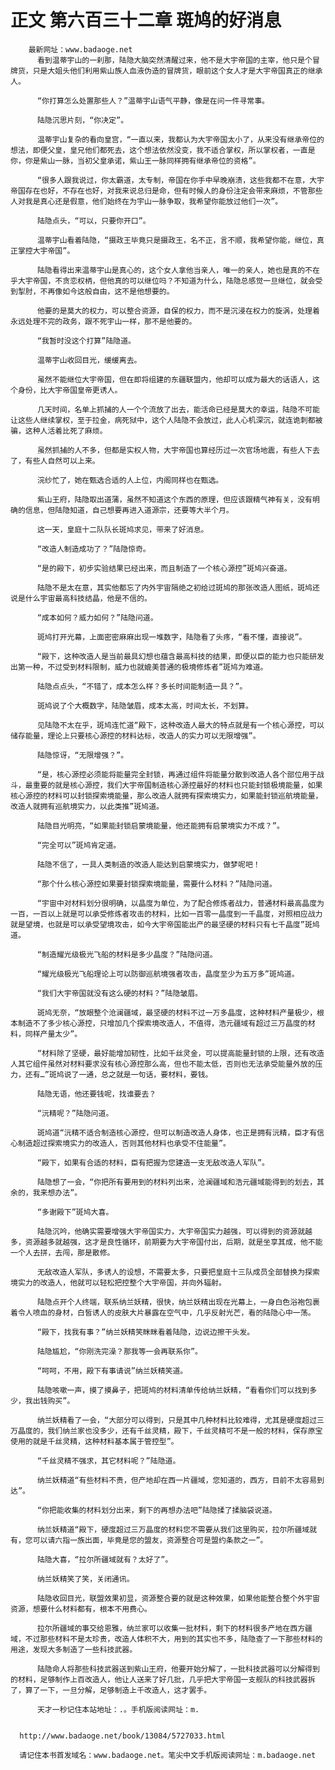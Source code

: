 # 正文 第六百三十二章 斑鸠的好消息
        最新网址：www.badaoge.net
          看到温蒂宇山的一刹那，陆隐大脑突然清醒过来，他不是大宇帝国的主宰，他只是个冒牌货，只是大姐头他们利用紫山族人血液伪造的冒牌货，眼前这个女人才是大宇帝国真正的继承人。
      
          “你打算怎么处置那些人？”温蒂宇山语气平静，像是在问一件寻常事。
      
          陆隐沉思片刻，“你决定”。
      
          温蒂宇山复杂的看向皇宫，“一直以来，我都认为大宇帝国太小了，从来没有继承帝位的想法，即便父皇，皇兄他们都死去，这个想法依然没变，我不适合掌权，所以掌权者，一直是你，你是紫山一脉，当初父皇承诺，紫山王一脉同样拥有继承帝位的资格”。
      
          “很多人跟我说过，你太霸道，太专制，帝国在你手中早晚崩溃，这些我都不在意，大宇帝国存在也好，不存在也好，对我来说总归是命，但有时候人的身份注定会带来麻烦，不管那些人对我是真心还是假意，他们始终在为宇山一脉争取，我希望你能放过他们一次”。
      
          陆隐点头，“可以，只要你开口”。
      
          温蒂宇山看着陆隐，“摄政王毕竟只是摄政王，名不正，言不顺，我希望你能，继位，真正掌控大宇帝国”。
      
          陆隐看得出来温蒂宇山是真心的，这个女人拿他当亲人，唯一的亲人，她也是真的不在乎大宇帝国，不贪恋权柄，但他真的可以继位吗？不知道为什么，陆隐总感觉一旦继位，就会受到掣肘，不再像如今这般自由，这不是他想要的。
      
          他要的是莫大的权力，可以整合资源，自保的权力，而不是沉浸在权力的旋涡，处理着永远处理不完的政务，跟不死宇山一样，那不是他要的。
      
          “我暂时没这个打算”陆隐道。
      
          温蒂宇山收回目光，缓缓离去。
      
          虽然不能继位大宇帝国，但在即将组建的东疆联盟内，他却可以成为最大的话语人，这个身份，比大宇帝国皇帝更诱人。
      
          几天时间，名单上抓捕的人一个个流放了出去，能活命已经是莫大的幸运，陆隐不可能让这些人继续掌权，至于拉金，病死狱中，这个人陆隐不会放过，此人心机深沉，就连诡刺都被骗，这种人活着比死了麻烦。
      
          虽然抓捕的人不多，但都是实权人物，大宇帝国也算经历过一次官场地震，有些人下去了，有些人自然可以上来。
      
          浣纱忙了，她在甄选合适的人上位，内阁同样也在甄选。
      
          紫山王府，陆隐取出道蒲，虽然不知道这个东西的原理，但应该跟精气神有关，没有明确的信息，但陆隐知道，自己想要再进入道源宗，还要等大半个月。
      
          这一天，皇庭十二队队长斑鸠求见，带来了好消息。
      
          “改造人制造成功了？”陆隐惊奇。
      
          “是的殿下，初步实验结果已经出来，而且制造了一个核心源控”斑鸠兴奋道。
      
          陆隐不是太在意，其实他都忘了内外宇宙隔绝之初给过斑鸠的那张改造人图纸，斑鸠还说是什么宇宙最高科技结晶，他是不信的。
      
          “成本如何？威力如何？”陆隐问道。
      
          斑鸠打开光幕，上面密密麻麻出现一堆数字，陆隐看了头疼，“看不懂，直接说”。
      
          “殿下，这种改造人是当前最具幻想也蕴含最高科技的结果，即便以臣的能力也只能研发出第一种，不过受到材料限制，威力也就媲美普通的极境修炼者”斑鸠为难道。
      
          陆隐点点头，“不错了，成本怎么样？多长时间能制造一具？”。
      
          斑鸠说了个大概数字，陆隐皱眉，成本太高，时间太长，不划算。
      
          见陆隐不太在乎，斑鸠连忙道“殿下，这种改造人最大的特点就是有一个核心源控，可以储存能量，理论上只要核心源控的材料达标，改造人的实力可以无限增强”。
      
          陆隐惊讶，“无限增强？”。
      
          “是，核心源控必须能将能量完全封锁，再通过组件将能量分散到改造人各个部位用于战斗，最重要的就是核心源控，我们大宇帝国制造核心源控最好的材料也只能封锁极境能量，如果核心源控的材料可以封锁探索境能量，那么改造人就拥有探索境实力，如果能封锁巡航境能量，改造人就拥有巡航境实力，以此类推”斑鸠道。
      
          陆隐目光明亮，“如果能封锁启蒙境能量，他还能拥有启蒙境实力不成？”。
      
          “完全可以”斑鸠肯定道。
      
          陆隐不信了，一具人类制造的改造人能达到启蒙境实力，做梦呢吧！
      
          “那个什么核心源控如果要封锁探索境能量，需要什么材料？”陆隐问道。
      
          “宇宙中对材料划分很明确，以晶度为单位，为了配合修炼者战力，普通材料最高晶度为一百，一百以上就是可以承受修炼者攻击的材料，比如一百零一晶度到一千晶度，对照相应战力就是望境，也就是可以承受望境攻击，如今大宇帝国能出产的最坚硬的材料只有七千晶度”斑鸠道。
      
          “制造耀光级极光飞船的材料是多少晶度？”陆隐问道。
      
          “耀光级极光飞船理论上可以防御巡航境强者攻击，晶度至少为五万多”斑鸠道。
      
          “我们大宇帝国就没有这么硬的材料？”陆隐皱眉。
      
          斑鸠无奈，“放眼整个沧澜疆域，最坚硬的材料不过一万多晶度，这种材料产量极少，根本制造不了多少核心源控，只增加几个探索境改造人，不值得，浩元疆域有超过三万晶度的材料，同样产量太少”。
      
          “材料除了坚硬，最好能增加韧性，比如千丝灵金，可以提高能量封锁的上限，还有改造人其它组件虽然对材料要求没有核心源控那么高，但也不能太低，否则也无法承受能量外放的压力，还有…”斑鸠说了一通，总之就是一句话，要材料，要钱。
      
          陆隐无语，他还要钱呢，找谁要去？
      
          “沅精呢？”陆隐问道。
      
          斑鸠道“沅精不适合制造核心源控，但可以制造改造人身体，也正是拥有沅精，臣才有信心制造超过探索境实力的改造人，否则其他材料也承受不住能量”。
      
          “殿下，如果有合适的材料，臣有把握为您建造一支无敌改造人军队”。
      
          陆隐想了一会，“你把所有要用到的材料列出来，沧澜疆域和浩元疆域能得到的划去，其余的，我来想办法”。
      
          “多谢殿下”斑鸠大喜。
      
          陆隐沉吟，他确实需要增强大宇帝国实力，大宇帝国实力越强，可以得到的资源就越多，资源越多就越强，这才是良性循环，前期要为大宇帝国付出，后期，就是坐享其成，他不能一个人去拼，去闯，那是散修。
      
          无敌改造人军队，多诱人的设想，不需要太多，只要把皇庭十三队成员全部替换为探索境实力的改造人，他就可以轻松把控整个大宇帝国，并向外辐射。
      
          陆隐点开个人终端，联系纳兰妖精，很快，纳兰妖精出现在光幕上，一身白色浴袍包裹着令人喷血的身材，白皙诱人的皮肤大片暴露在空气中，几乎反射光芒，看的陆隐心中一荡。
      
          “殿下，找我有事？”纳兰妖精笑眯眯看着陆隐，边说边擦干头发。
      
          陆隐尴尬，“你刚洗完澡？那我等一会再联系你”。
      
          “呵呵，不用，殿下有事请说”纳兰妖精笑道。
      
          陆隐咳嗽一声，摸了摸鼻子，把斑鸠的材料清单传给纳兰妖精，“看看你们可以找到多少，我出钱购买”。
      
          纳兰妖精看了一会，“大部分可以得到，只是其中几种材料比较难得，尤其是硬度超过三万晶度的，我们纳兰家也没多少，还有千丝灵精，殿下，千丝灵精可不是一般的材料，保存原宝使用的就是千丝灵精，这种材料基本属于管控型”。
      
          “千丝灵精不强求，其它材料呢？”陆隐道。
      
          纳兰妖精道“有些材料不贵，但产地却在西一片疆域，您知道的，西方，目前不太容易到达”。
      
          “你把能收集的材料划分出来，剩下的再想办法吧”陆隐揉了揉脑袋说道。
      
          纳兰妖精道“殿下，硬度超过三万晶度的材料您不需要从我们这里购买，拉尔所疆域就有，您可以请六指一族出面，毕竟是您的盟友，资源整合可是盟约条款之一”。
      
          陆隐大喜，“拉尔所疆域就有？太好了”。
      
          纳兰妖精笑了笑，关闭通讯。
      
          陆隐收回目光，联盟效果初显，资源整合要的就是这种效果，如果他能整合整个外宇宙资源，想要什么材料都有，根本不用费心。
      
          拉尔所疆域的事交给恩雅，纳兰家可以收集一批材料，剩下的材料很多产地在西方疆域，不过那些材料不是太珍贵，改造人体积不大，用到的其实也不多，陆隐查了一下那些材料的用途，发现大多制造了一些科技武器。
      
          陆隐命人将那些科技武器送到紫山王府，他要开始分解了，一批科技武器可以分解得到的材料，足够制作上百改造人，他让人送来了好几批，几乎把大宇帝国一支舰队的科技武器拆了，算了一下，一旦分解，足够制造上千改造人，这才罢手。
      
          天才一秒记住本站地址：.。手机版阅读网址：m.
      
      
      http://www.badaoge.net/book/13084/5727033.html
      
      请记住本书首发域名：www.badaoge.net。笔尖中文手机版阅读网址：m.badaoge.net